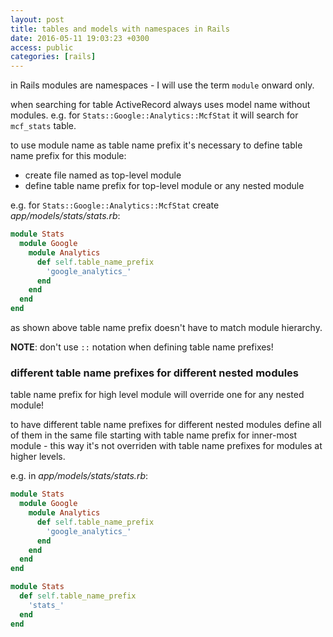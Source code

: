 ```yaml
---
layout: post
title: tables and models with namespaces in Rails
date: 2016-05-11 19:03:23 +0300
access: public
categories: [rails]
---
```


in Rails modules are namespaces - I will use the term `module` onward only.

when searching for table ActiveRecord always uses model name without modules.
e.g. for `Stats::Google::Analytics::McfStat` it will search for `mcf_stats` table.

to use module name as table name prefix it's necessary to define
table name prefix for this module:

- create file named as top-level module
- define table name prefix for top-level module or any nested module

e.g. for `Stats::Google::Analytics::McfStat` create _app/models/stats/stats.rb_:

```ruby
module Stats
  module Google
    module Analytics
      def self.table_name_prefix
        'google_analytics_'
      end
    end
  end
end
```

as shown above table name prefix doesn't have to match module hierarchy.

**NOTE**: don't use `::` notation when defining table name prefixes!

### different table name prefixes for different nested modules

table name prefix for high level module will override one for any nested module!

to have different table name prefixes for different nested modules define all
of them in the same file starting with table name prefix for inner-most module -
this way it's not overriden with table name prefixes for modules at higher levels.

e.g. in _app/models/stats/stats.rb_: 

```ruby
module Stats
  module Google
    module Analytics
      def self.table_name_prefix
        'google_analytics_'
      end
    end
  end
end

module Stats
  def self.table_name_prefix
    'stats_'
  end
end
```
